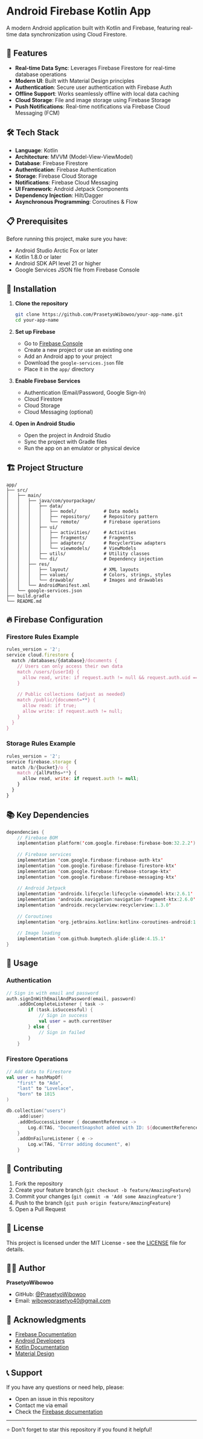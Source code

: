 # Android Firebase Kotlin App

A modern Android application built with Kotlin and Firebase, featuring real-time data synchronization using Cloud Firestore.

## 🚀 Features

- **Real-time Data Sync**: Leverages Firebase Firestore for real-time database operations
- **Modern UI**: Built with Material Design principles
- **Authentication**: Secure user authentication with Firebase Auth
- **Offline Support**: Works seamlessly offline with local data caching
- **Cloud Storage**: File and image storage using Firebase Storage
- **Push Notifications**: Real-time notifications via Firebase Cloud Messaging (FCM)

## 🛠 Tech Stack

- **Language**: Kotlin
- **Architecture**: MVVM (Model-View-ViewModel)
- **Database**: Firebase Firestore
- **Authentication**: Firebase Authentication
- **Storage**: Firebase Cloud Storage
- **Notifications**: Firebase Cloud Messaging
- **UI Framework**: Android Jetpack Components
- **Dependency Injection**: Hilt/Dagger
- **Asynchronous Programming**: Coroutines & Flow

## 📋 Prerequisites

Before running this project, make sure you have:

- Android Studio Arctic Fox or later
- Kotlin 1.8.0 or later
- Android SDK API level 21 or higher
- Google Services JSON file from Firebase Console

## 🔧 Installation

1. **Clone the repository**
   ```bash
   git clone https://github.com/PrasetyoWibowoo/your-app-name.git
   cd your-app-name
   ```

2. **Set up Firebase**
   - Go to [Firebase Console](https://console.firebase.google.com/)
   - Create a new project or use an existing one
   - Add an Android app to your project
   - Download the `google-services.json` file
   - Place it in the `app/` directory

3. **Enable Firebase Services**
   - Authentication (Email/Password, Google Sign-In)
   - Cloud Firestore
   - Cloud Storage
   - Cloud Messaging (optional)

4. **Open in Android Studio**
   - Open the project in Android Studio
   - Sync the project with Gradle files
   - Run the app on an emulator or physical device

## 🏗 Project Structure

```
app/
├── src/
│   ├── main/
│   │   ├── java/com/yourpackage/
│   │   │   ├── data/
│   │   │   │   ├── model/          # Data models
│   │   │   │   ├── repository/     # Repository pattern
│   │   │   │   └── remote/         # Firebase operations
│   │   │   ├── ui/
│   │   │   │   ├── activities/     # Activities
│   │   │   │   ├── fragments/      # Fragments
│   │   │   │   ├── adapters/       # RecyclerView adapters
│   │   │   │   └── viewmodels/     # ViewModels
│   │   │   ├── utils/              # Utility classes
│   │   │   └── di/                 # Dependency injection
│   │   ├── res/
│   │   │   ├── layout/             # XML layouts
│   │   │   ├── values/             # Colors, strings, styles
│   │   │   └── drawable/           # Images and drawables
│   │   └── AndroidManifest.xml
│   └── google-services.json
├── build.gradle
└── README.md
```

## 🔥 Firebase Configuration

### Firestore Rules Example
```javascript
rules_version = '2';
service cloud.firestore {
  match /databases/{database}/documents {
    // Users can only access their own data
    match /users/{userId} {
      allow read, write: if request.auth != null && request.auth.uid == userId;
    }
    
    // Public collections (adjust as needed)
    match /public/{document=**} {
      allow read: if true;
      allow write: if request.auth != null;
    }
  }
}
```

### Storage Rules Example
```javascript
rules_version = '2';
service firebase.storage {
  match /b/{bucket}/o {
    match /{allPaths=**} {
      allow read, write: if request.auth != null;
    }
  }
}
```

## 📚 Key Dependencies

```kotlin
dependencies {
    // Firebase BOM
    implementation platform('com.google.firebase:firebase-bom:32.2.2')
    
    // Firebase services
    implementation 'com.google.firebase:firebase-auth-ktx'
    implementation 'com.google.firebase:firebase-firestore-ktx'
    implementation 'com.google.firebase:firebase-storage-ktx'
    implementation 'com.google.firebase:firebase-messaging-ktx'
    
    // Android Jetpack
    implementation 'androidx.lifecycle:lifecycle-viewmodel-ktx:2.6.1'
    implementation 'androidx.navigation:navigation-fragment-ktx:2.6.0'
    implementation 'androidx.recyclerview:recyclerview:1.3.0'
    
    // Coroutines
    implementation 'org.jetbrains.kotlinx:kotlinx-coroutines-android:1.6.4'
    
    // Image loading
    implementation 'com.github.bumptech.glide:glide:4.15.1'
}
```

## 🚦 Usage

### Authentication
```kotlin
// Sign in with email and password
auth.signInWithEmailAndPassword(email, password)
    .addOnCompleteListener { task ->
        if (task.isSuccessful) {
            // Sign in success
            val user = auth.currentUser
        } else {
            // Sign in failed
        }
    }
```

### Firestore Operations
```kotlin
// Add data to Firestore
val user = hashMapOf(
    "first" to "Ada",
    "last" to "Lovelace",
    "born" to 1815
)

db.collection("users")
    .add(user)
    .addOnSuccessListener { documentReference ->
        Log.d(TAG, "DocumentSnapshot added with ID: ${documentReference.id}")
    }
    .addOnFailureListener { e ->
        Log.w(TAG, "Error adding document", e)
    }
```

## 🤝 Contributing

1. Fork the repository
2. Create your feature branch (`git checkout -b feature/AmazingFeature`)
3. Commit your changes (`git commit -m 'Add some AmazingFeature'`)
4. Push to the branch (`git push origin feature/AmazingFeature`)
5. Open a Pull Request

## 📄 License

This project is licensed under the MIT License - see the [LICENSE](LICENSE) file for details.

## 👨‍💻 Author

**PrasetyoWibowoo**
- GitHub: [@PrasetyoWibowoo](https://github.com/PrasetyoWibowoo)
- Email: wibowoprasetyo40@gmail.com

## 🙏 Acknowledgments

- [Firebase Documentation](https://firebase.google.com/docs)
- [Android Developers](https://developer.android.com/)
- [Kotlin Documentation](https://kotlinlang.org/docs/)
- [Material Design](https://material.io/design)

## 📞 Support

If you have any questions or need help, please:
- Open an issue in this repository
- Contact me via email
- Check the [Firebase documentation](https://firebase.google.com/docs)

---

⭐ Don't forget to star this repository if you found it helpful!
